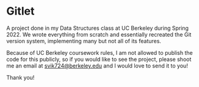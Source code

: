 # Gitlet
A project done in my Data Structures class at UC Berkeley during Spring 2022. We 
wrote everything from scratch and essentially recreated the Git version system, 
implementing many but not all of its features.

Because of UC Berkeley coursework rules, I am not allowed to publish the code for 
this publicly, so if you would like to see the project, please shoot me an email at 
svik724@berkeley.edu and I would love to send it to you!

Thank you!
